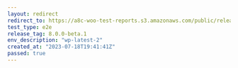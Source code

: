 ```yaml
---
layout: redirect
redirect_to: https://a8c-woo-test-reports.s3.amazonaws.com/public/release/8.0.0-beta.1/wp-latest-2/e2e/index.html
test_type: e2e
release_tag: 8.0.0-beta.1
env_description: "wp-latest-2"
created_at: "2023-07-18T19:41:41Z"
passed: true
---
```

